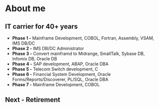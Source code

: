 # About me

## IT carrier for 40+ years

- **Phase 1 -** Mainframe Development, COBOL, Fortran, Assembly, VSAM, IMS DB/DC
- **Phase 2 -** IMS DB/DC Administrator
- **Phase 3 -** Convert mainframd to Midrange, SmallTalk, Sybase DB, Infomix DB, Oracle DB
- **Phase 4 -** SAP development, ABAP, Oracle DBA
- **Phase 5 -** Telecom Switch development, C
- **Phase 6 -** Financial System Development, Oracle Forms/Reports/Discoverer, PL/SQL, Oracle DBA
- **Phase 7 -** Mainframe Development, COBOL

## Next - Retirement
